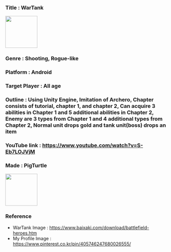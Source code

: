 ### Title : WarTank 
<img src="https://user-images.githubusercontent.com/49774211/99612797-9ed2c080-2a59-11eb-91b9-2029947d8f89.jpg"  width="100" height="100">

### Genre : Shooting, Rogue-like

### Platform : Android

### Target Player : All age

### Outline : Using Unity Engine, Imitation of Archero, Chapter consists of tutorial, chapter 1, and chapter 2, Can acquire 3 abilities in Chapter 1 and 5 additional abilities in Chapter 2, Enemy are 3 types from Chapter 1 and 4 additional types from Chapter 2, Normal unit drops gold and tank unit(boss) drops an item

### YouTube link : https://www.youtube.com/watch?v=S-Eb7LOJVjM

### Made : PigTurtle 
<img src="https://user-images.githubusercontent.com/49774211/99612548-223fe200-2a59-11eb-8a11-272f08d826b2.jpg"  width="100" height="100">

### Reference
- WarTank Image : https://www.baixaki.com/download/battlefield-heroes.htm
- My Profile Image : https://www.pinterest.co.kr/pin/405746247680026555/
